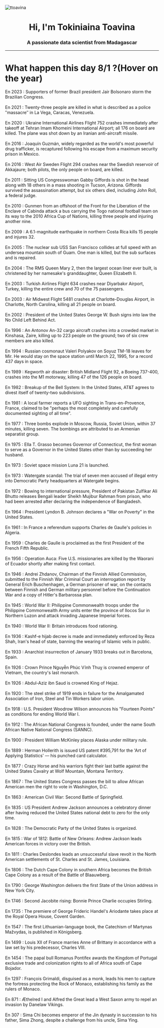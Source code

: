 
<p align="left"> <img src="https://komarev.com/ghpvc/?username=ttoavina&label=Profile%20views&color=0e75b6&style=flat" alt="ttoavina" /> </p>
<h1 align="center">Hi, I'm Tokiniaina Toavina</h1>
<h3 align="center">A passionate data scientist from Madagascar</h3>
    
<hr/>
<h1> What happen this day 8/1 ?(Hover on the year)</h1>

En 2023 : Supporters of former Brazil president Jair Bolsonaro storm the Brazilian Congress.
<br/><br/>
En 2021 : Twenty-three people are killed in what is described as a police ″massacre″ in La Vega, Caracas, Venezuela.
<br/><br/>
En 2020 : Ukraine International Airlines Flight 752 crashes immediately after takeoff at Tehran Imam Khomeini International Airport; all 176 on board are killed. The plane was shot down by an Iranian anti-aircraft missile.
<br/><br/>
En 2016 : Joaquín Guzmán, widely regarded as the world's most powerful drug trafficker, is recaptured following his escape from a maximum security prison in Mexico.
<br/><br/>
En 2016 : West Air Sweden Flight 294 crashes near the Swedish reservoir of Akkajaure; both pilots, the only people on board, are killed.
<br/><br/>
En 2011 : Sitting US Congresswoman Gabby Giffords is shot in the head along with 18 others in a mass shooting in Tucson, Arizona. Giffords survived the assassination attempt, but six others died, including John Roll, a federal judge.
<br/><br/>
En 2010 : Gunmen from an offshoot of the Front for the Liberation of the Enclave of Cabinda attack a bus carrying the Togo national football team on its way to the 2010 Africa Cup of Nations, killing three people and injuring another nine.
<br/><br/>
En 2009 : A 6.1-magnitude earthquake in northern Costa Rica kills 15 people and injures 32.
<br/><br/>
En 2005 : The nuclear sub USS San Francisco collides at full speed with an undersea mountain south of Guam. One man is killed, but the sub surfaces and is repaired.
<br/><br/>
En 2004 : The RMS Queen Mary 2, then the largest ocean liner ever built, is christened by her namesake's granddaughter, Queen Elizabeth II.
<br/><br/>
En 2003 : Turkish Airlines Flight 634 crashes near Diyarbakır Airport, Turkey, killing the entire crew and 70 of the 75 passengers.
<br/><br/>
En 2003 : Air Midwest Flight 5481 crashes at Charlotte-Douglas Airport, in Charlotte, North Carolina, killing all 21 people on board.
<br/><br/>
En 2002 : President of the United States George W. Bush signs into law the No Child Left Behind Act.
<br/><br/>
En 1996 : An Antonov An-32 cargo aircraft crashes into a crowded market in Kinshasa, Zaire, killing up to 223 people on the ground; two of six crew members are also killed.
<br/><br/>
En 1994 : Russian cosmonaut Valeri Polyakov on Soyuz TM-18 leaves for Mir. He would stay on the space station until March 22, 1995, for a record 437 days in space.
<br/><br/>
En 1989 : Kegworth air disaster: British Midland Flight 92, a Boeing 737-400, crashes into the M1 motorway, killing 47 of the 126 people on board.
<br/><br/>
En 1982 : Breakup of the Bell System: In the United States, AT&T agrees to divest itself of twenty-two subdivisions.
<br/><br/>
En 1981 : A local farmer reports a UFO sighting in Trans-en-Provence, France, claimed to be "perhaps the most completely and carefully documented sighting of all time".
<br/><br/>
En 1977 : Three bombs explode in Moscow, Russia, Soviet Union, within 37 minutes, killing seven. The bombings are attributed to an Armenian separatist group.
<br/><br/>
En 1975 : Ella T. Grasso becomes Governor of Connecticut, the first woman to serve as a Governor in the United States other than by succeeding her husband.
<br/><br/>
En 1973 : Soviet space mission Luna 21 is launched.
<br/><br/>
En 1973 : Watergate scandal: The trial of seven men accused of illegal entry into Democratic Party headquarters at Watergate begins.
<br/><br/>
En 1972 : Bowing to international pressure, President of Pakistan Zulfikar Ali Bhutto releases Bengali leader Sheikh Mujibur Rahman from prison, who had been arrested after declaring the independence of Bangladesh.
<br/><br/>
En 1964 : President Lyndon B. Johnson declares a "War on Poverty" in the United States.
<br/><br/>
En 1961 : In France a referendum supports Charles de Gaulle's policies in Algeria.
<br/><br/>
En 1959 : Charles de Gaulle is proclaimed as the first President of the French Fifth Republic.
<br/><br/>
En 1956 : Operation Auca: Five U.S. missionaries are killed by the Waorani of Ecuador shortly after making first contact.
<br/><br/>
En 1946 : Andrei Zhdanov, Chairman of the Finnish Allied Commission, submitted to the Finnish War Criminal Court an interrogation report by General Erich Buschenhagen, a German prisoner of war, on the contacts between Finnish and German military personnel before the Continuation War and a copy of Hitler's Barbarossa plan.
<br/><br/>
En 1945 : World War II: Philippine Commonwealth troops under the Philippine Commonwealth Army units enter the province of Ilocos Sur in Northern Luzon and attack invading Japanese Imperial forces.
<br/><br/>
En 1940 : World War II: Britain introduces food rationing.
<br/><br/>
En 1936 : Kashf-e hijab decree is made and immediately enforced by Reza Shah, Iran's head of state, banning the wearing of Islamic veils in public.
<br/><br/>
En 1933 : Anarchist insurrection of January 1933 breaks out in Barcelona, Spain.
<br/><br/>
En 1926 : Crown Prince Nguyễn Phúc Vĩnh Thuỵ is crowned emperor of Vietnam, the country's last monarch.
<br/><br/>
En 1926 : Abdul-Aziz ibn Saud is crowned King of Hejaz.
<br/><br/>
En 1920 : The steel strike of 1919 ends in failure for the Amalgamated Association of Iron, Steel and Tin Workers labor union.
<br/><br/>
En 1918 : U.S. President Woodrow Wilson announces his "Fourteen Points" as conditions for ending World War I.
<br/><br/>
En 1912 : The African National Congress is founded, under the name South African Native National Congress (SANNC).
<br/><br/>
En 1900 : President William McKinley  places Alaska under military rule.
<br/><br/>
En 1889 : Herman Hollerith is issued US patent #395,791 for the 'Art of Applying Statistics' — his punched card calculator.
<br/><br/>
En 1877 : Crazy Horse and his warriors fight their last battle against the United States Cavalry at Wolf Mountain, Montana Territory.
<br/><br/>
En 1867 : The United States Congress passes the bill to allow African American men the right to vote in Washington, D.C.
<br/><br/>
En 1863 : American Civil War: Second Battle of Springfield.
<br/><br/>
En 1835 : US President Andrew Jackson announces a celebratory dinner after having reduced the United States national debt to zero for the only time.
<br/><br/>
En 1828 : The Democratic Party of the United States is organized.
<br/><br/>
En 1815 : War of 1812: Battle of New Orleans: Andrew Jackson leads American forces in victory over the British.
<br/><br/>
En 1811 : Charles Deslondes leads an unsuccessful slave revolt in the North American settlements of St. Charles and St. James, Louisiana.
<br/><br/>
En 1806 : The Dutch Cape Colony in southern Africa becomes the British Cape Colony as a result of the Battle of Blaauwberg.
<br/><br/>
En 1790 : George Washington delivers the first State of the Union address in New York City.
<br/><br/>
En 1746 : Second Jacobite rising: Bonnie Prince Charlie occupies Stirling.
<br/><br/>
En 1735 : The premiere of George Frideric Handel's Ariodante takes place at the Royal Opera House, Covent Garden.
<br/><br/>
En 1547 : The first Lithuanian-language book, the Catechism of Martynas Mažvydas, is published in Königsberg.
<br/><br/>
En 1499 : Louis XII of France marries Anne of Brittany in accordance with a law set by his predecessor, Charles VIII.
<br/><br/>
En 1454 : The papal bull Romanus Pontifex awards the Kingdom of Portugal exclusive trade and colonization rights to all of Africa south of Cape Bojador.
<br/><br/>
En 1297 : François Grimaldi, disguised as a monk, leads his men to capture the fortress protecting the Rock of Monaco, establishing his family as the rulers of Monaco.
<br/><br/>
En 871 : Æthelred I and Alfred the Great lead a West Saxon army to repel an invasion by Danelaw Vikings.
<br/><br/>
En 307 : Sima Chi becomes emperor of the Jin dynasty in succession to his father, Sima Zhong, despite a challenge from his uncle, Sima Ying.
<br/><br/>
